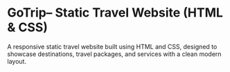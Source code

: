 # GoTrip– Static Travel Website (HTML & CSS)
A responsive static travel website built using HTML and CSS, designed to showcase destinations, travel packages, and services with a clean modern layout.

